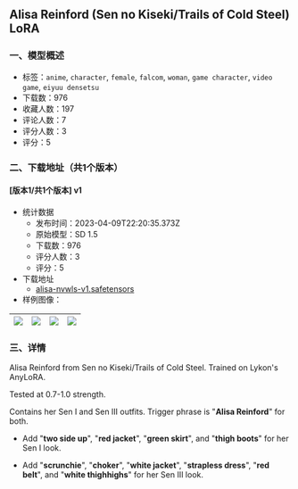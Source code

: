 ## Alisa Reinford (Sen no Kiseki/Trails of Cold Steel) LoRA
### 一、模型概述

- 标签：`anime`, `character`, `female`, `falcom`, `woman`, `game character`, `video game`, `eiyuu densetsu`
- 下载数：976
- 收藏人数：197
- 评论人数：7
- 评分人数：3
- 评分：5

### 二、下载地址（共1个版本）

#### [版本1/共1个版本] v1

- 统计数据
  - 发布时间：2023-04-09T22:20:35.373Z
  - 原始模型：SD 1.5
  - 下载数：976
  - 评分人数：3
  - 评分：5
- 下载地址
  - [alisa-nvwls-v1.safetensors](https://civitai.com/api/download/models/41250)
- 样例图像：

| <img src="https://image.civitai.com/xG1nkqKTMzGDvpLrqFT7WA/14c72b7d-7dec-4e0d-0aca-45655d5fe500/width=450/454908.jpeg" /> | <img src="https://image.civitai.com/xG1nkqKTMzGDvpLrqFT7WA/805d1537-7fb9-48ed-45ea-e7b22adc4600/width=450/454907.jpeg" /> | <img src="https://image.civitai.com/xG1nkqKTMzGDvpLrqFT7WA/f76693ab-91c2-4b03-7386-9fabc4355000/width=450/454905.jpeg" /> | <img src="https://image.civitai.com/xG1nkqKTMzGDvpLrqFT7WA/de809322-c384-4371-49a6-4a2d82c8c600/width=450/454904.jpeg" /> |
| ---- | ---- | ---- | ---- |


### 三、详情
<p>Alisa Reinford from Sen no Kiseki/Trails of Cold Steel. Trained on Lykon's AnyLoRA.</p><p>Tested at 0.7-1.0 strength.</p><p></p><p>Contains her Sen I and Sen III outfits. Trigger phrase is "<strong>Alisa Reinford</strong>" for both.</p><ul><li><p>Add "<strong>two side up</strong>", "<strong>red jacket</strong>", "<strong>green skirt</strong>", and "<strong>thigh boots</strong>" for her Sen I look.</p></li><li><p>Add "<strong>scrunchie</strong>", "<strong>choker</strong>", "<strong>white jacket</strong>", "<strong>strapless dress</strong>", "<strong>red belt</strong>", and "<strong>white thighhighs</strong>" for her Sen III look.</p></li></ul>